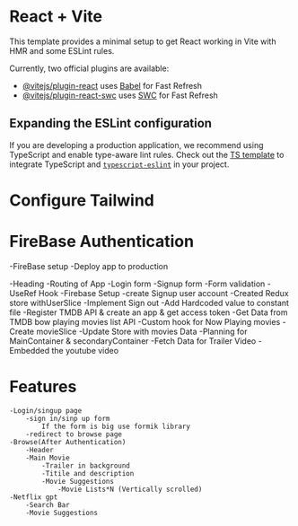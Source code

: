 # React + Vite

This template provides a minimal setup to get React working in Vite with HMR and some ESLint rules.

Currently, two official plugins are available:

- [@vitejs/plugin-react](https://github.com/vitejs/vite-plugin-react/blob/main/packages/plugin-react/README.md) uses [Babel](https://babeljs.io/) for Fast Refresh
- [@vitejs/plugin-react-swc](https://github.com/vitejs/vite-plugin-react-swc) uses [SWC](https://swc.rs/) for Fast Refresh

## Expanding the ESLint configuration

If you are developing a production application, we recommend using TypeScript and enable type-aware lint rules. Check out the [TS template](https://github.com/vitejs/vite/tree/main/packages/create-vite/template-react-ts) to integrate TypeScript and [`typescript-eslint`](https://typescript-eslint.io) in your project.


# Configure Tailwind

# FireBase Authentication
-FireBase setup
-Deploy app to production

-Heading
-Routing of App
-Login form
-Signup form
-Form validation
-UseRef Hook
-Firebase Setup
-create Signup user account
-Created Redux store withUserSlice
-Implement Sign out
-Add Hardcoded value to constant file
-Register TMDB API & create an app & get access token
-Get Data from TMDB bow playing movies list API
-Custom hook for Now Playing movies
-Create movieSlice
-Update Store with movies Data
-Planning for MainContainer & secondaryContainer
-Fetch Data for Trailer Video
-Embedded the youtube video


# Features
    -Login/singup page
        -sign in/sinp up form
            If the form is big use formik library
        -redirect to browse page
    -Browse(After Authentication)
        -Header
        -Main Movie
            -Trailer in background
            -Titile and description
            -Movie Suggestions
                -Movie Lists*N (Vertically scrolled)
    -Netflix gpt
        -Search Bar
        -Movie Suggestions

